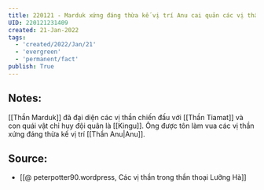 ```yaml
---
title: 220121 - Marduk xứng đáng thừa kế vị trí Anu cai quản các vị thần
UID: 220121231409
created: 21-Jan-2022
tags:
  - 'created/2022/Jan/21'
  - 'evergreen'
  - 'permanent/fact'
publish: True
---
```

## Notes:
[[Thần Marduk]] đã đại diện các vị thần chiến đấu với [[Thần Tiamat]] và con quái vật chỉ huy đội quân là [[Kingu]]. Ông được tôn làm vua các vị thần xứng đáng thừa kế vị trí [[Thần Anu|Anu]].

## Source:
- [[@ peterpotter90.wordpress, Các vị thần trong thần thoại Lưỡng Hà]]

